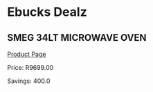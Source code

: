 
# Ebucks Dealz
## SMEG 34LT MICROWAVE OVEN
[Product Page](https://www.ebucks.com/web/shop/productSelected.do?prodId=1031716465&catId=704989856)

Price: R9699.00

Savings: 400.0


	